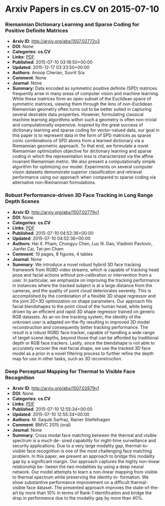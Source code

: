 # Arxiv Papers in cs.CV on 2015-07-10
### Riemannian Dictionary Learning and Sparse Coding for Positive Definite Matrices
- **Arxiv ID**: http://arxiv.org/abs/1507.02772v2
- **DOI**: None
- **Categories**: **cs.CV**
- **Links**: [PDF](http://arxiv.org/pdf/1507.02772v2)
- **Published**: 2015-07-10 03:18:50+00:00
- **Updated**: 2015-12-17 03:33:50+00:00
- **Authors**: Anoop Cherian, Suvrit Sra
- **Comment**: None
- **Journal**: None
- **Summary**: Data encoded as symmetric positive definite (SPD) matrices frequently arise in many areas of computer vision and machine learning. While these matrices form an open subset of the Euclidean space of symmetric matrices, viewing them through the lens of non-Euclidean Riemannian geometry often turns out to be better suited in capturing several desirable data properties. However, formulating classical machine learning algorithms within such a geometry is often non-trivial and computationally expensive. Inspired by the great success of dictionary learning and sparse coding for vector-valued data, our goal in this paper is to represent data in the form of SPD matrices as sparse conic combinations of SPD atoms from a learned dictionary via a Riemannian geometric approach. To that end, we formulate a novel Riemannian optimization objective for dictionary learning and sparse coding in which the representation loss is characterized via the affine invariant Riemannian metric. We also present a computationally simple algorithm for optimizing our model. Experiments on several computer vision datasets demonstrate superior classification and retrieval performance using our approach when compared to sparse coding via alternative non-Riemannian formulations.



### Robust Performance-driven 3D Face Tracking in Long Range Depth Scenes
- **Arxiv ID**: http://arxiv.org/abs/1507.02779v1
- **DOI**: None
- **Categories**: **cs.CV**
- **Links**: [PDF](http://arxiv.org/pdf/1507.02779v1)
- **Published**: 2015-07-10 04:52:36+00:00
- **Updated**: 2015-07-10 04:52:36+00:00
- **Authors**: Hai X. Pham, Chongyu Chen, Luc N. Dao, Vladimir Pavlovic, Jianfei Cai, Tat-jen Cham
- **Comment**: 10 pages, 8 figures, 4 tables
- **Journal**: None
- **Summary**: We introduce a novel robust hybrid 3D face tracking framework from RGBD video streams, which is capable of tracking head pose and facial actions without pre-calibration or intervention from a user. In particular, we emphasize on improving the tracking performance in instances where the tracked subject is at a large distance from the cameras, and the quality of point cloud deteriorates severely. This is accomplished by the combination of a flexible 3D shape regressor and the joint 2D+3D optimization on shape parameters. Our approach fits facial blendshapes to the point cloud of the human head, while being driven by an efficient and rapid 3D shape regressor trained on generic RGB datasets. As an on-line tracking system, the identity of the unknown user is adapted on-the-fly resulting in improved 3D model reconstruction and consequently better tracking performance. The result is a robust RGBD face tracker, capable of handling a wide range of target scene depths, beyond those that can be afforded by traditional depth or RGB face trackers. Lastly, since the blendshape is not able to accurately recover the real facial shape, we use the tracked 3D face model as a prior in a novel filtering process to further refine the depth map for use in other tasks, such as 3D reconstruction.



### Deep Perceptual Mapping for Thermal to Visible Face Recognition
- **Arxiv ID**: http://arxiv.org/abs/1507.02879v1
- **DOI**: None
- **Categories**: **cs.CV**
- **Links**: [PDF](http://arxiv.org/pdf/1507.02879v1)
- **Published**: 2015-07-10 12:55:34+00:00
- **Updated**: 2015-07-10 12:55:34+00:00
- **Authors**: M. Saquib Sarfraz, Rainer Stiefelhagen
- **Comment**: BMVC 2015 (oral)
- **Journal**: None
- **Summary**: Cross modal face matching between the thermal and visible spectrum is a much de- sired capability for night-time surveillance and security applications. Due to a very large modality gap, thermal-to-visible face recognition is one of the most challenging face matching problem. In this paper, we present an approach to bridge this modality gap by a significant margin. Our approach captures the highly non-linear relationship be- tween the two modalities by using a deep neural network. Our model attempts to learn a non-linear mapping from visible to thermal spectrum while preserving the identity in- formation. We show substantive performance improvement on a difficult thermal-visible face dataset. The presented approach improves the state-of-the-art by more than 10% in terms of Rank-1 identification and bridge the drop in performance due to the modality gap by more than 40%.



